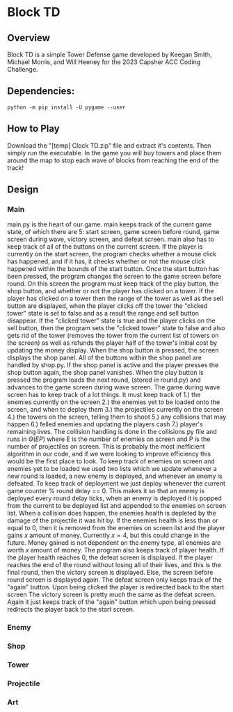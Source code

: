 # Block TD

## Overview
Block TD is a simple Tower Defense game developed by Keegan Smith, Michael Morris, and Will Heeney for the 2023 Capsher ACC Coding Challenge.


## Dependencies:  
``` 
python -m pip install -U pygame --user 
```
## How to Play
Download the "[temp] Clock TD.zip" file and extract it's contents. Then simply run the executable. 
In the game you will buy towers and place them around the map to stop each wave of blocks from reaching the end of the track!
## Design
### Main
main.py is the heart of our game. main keeps track of the current game state, of which there are 5: start screen, game screen before round, game screen during wave, victory screen, and defeat screen. main also has to keep track of all of the buttons on the current screen. If the player is currently on the start screen, the program checks whether a mouse click has happened, and if it has, it checks whether or not the mouse click happened within the bounds of the start button. 
Once the start button has been pressed, the program changes the screen to the game screen before round. On this screen the program must keep track of the play button, the shop button, and whether or not the player has clicked on a tower. If the player has clicked on a tower then the range of the tower as well as the sell button are displayed, when the player clicks off the tower the "clicked tower" state is set to false and as a result the range and sell button disappear. If the "clicked tower" state is true and the player clicks on the sell button, then the program sets the "clicked tower" state to false and also gets rid of the tower (removes the tower from the current list of towers on the screen) as well as refunds the player half of the tower's initial cost by updating the money display. When the shop button is pressed, the screen displays the shop panel. All of the buttons within the shop panel are handled by shop.py. If the shop panel is active and the player presses the shop button again, the shop panel vanishes. When the play button is pressed the program loads the next round, (stored in round.py) and advances to the game screen during wave screen. 
The game during wave screen has to keep track of a lot things. It must keep track of 1.) the enemies currently on the screen 2.) the enemies yet to be loaded onto the screen, and when to deploy them 3.) the projectiles currently on the screen 4.) the towers on the screen, telling them to shoot 5.) any collisions that may happen 6.) felled enemies and updating the players cash 7.) player's remaining lives. The collision handling is done in the collisions.py file and runs in $\Theta(EP)$ where E is the number of enemies on screen and P is the number of projectiles on screen. This is probably the most inefficient algorithm in our code, and if we were looking to improve efficiency this would be the first place to look. To keep track of enemies on screen and enemies yet to be loaded we used two lists which we update whenever a new round is loaded, a new enemy is deployed, and whenever an enemy is defeated. To keep track of deployment we just deploy whenever the current game counter % round delay == 0. This makes it so that an enemy is deployed every round delay ticks, when an enemy is deployed it is popped from the current to be deployed list and appended to the enemies on screen list. When a collision does happen, the enemies health is depleted by the damage of the projectile it was hit by. If the enemies health is less than or equal to 0, then it is removed from the enemies on screen list and the player gains $x$ amount of money. Currently $x = 4$, but this could change in the future. Money gained is not dependent on the enemy type, all enemies are worth $x$ amount of money. The program also keeps track of player health. If the player health reaches 0, the defeat screen is displayed. If the player reaches the end of the round without losing all of their lives, and this is the final round, then the victory screen is displayed. Else, the screen before round screen is displayed again. 
The defeat screen only keeps track of the "again" button. Upon being clicked the player is redirected back to the start screen 
The victory screen is pretty much the same as the defeat screen. Again it just keeps track of the "again" button which upon being pressed redirects the player back to the start screen. 


### Enemy

### Shop

### Tower

### Projectile

### Art
